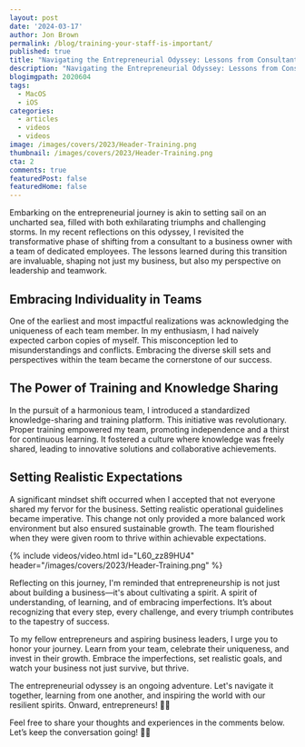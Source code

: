 ```yaml
---
layout: post
date: '2024-03-17'
author: Jon Brown
permalink: /blog/training-your-staff-is-important/
published: true
title: "Navigating the Entrepreneurial Odyssey: Lessons from Consultant to Business Owner"
description: "Navigating the Entrepreneurial Odyssey: Lessons from Consultant to Business Owner"
blogimgpath: 2020604
tags:
  - MacOS
  - iOS
categories:
  - articles
  - videos
  - videos
image: /images/covers/2023/Header-Training.png
thumbnail: /images/covers/2023/Header-Training.png
cta: 2
comments: true
featuredPost: false
featuredHome: false
---
```

Embarking on the entrepreneurial journey is akin to setting sail on an uncharted sea, filled with both exhilarating triumphs and challenging storms. In my recent reflections on this odyssey, I revisited the transformative phase of shifting from a consultant to a business owner with a team of dedicated employees. The lessons learned during this transition are invaluable, shaping not just my business, but also my perspective on leadership and teamwork.

## Embracing Individuality in Teams

One of the earliest and most impactful realizations was acknowledging the uniqueness of each team member. In my enthusiasm, I had naively expected carbon copies of myself. This misconception led to misunderstandings and conflicts. Embracing the diverse skill sets and perspectives within the team became the cornerstone of our success.

## The Power of Training and Knowledge Sharing

In the pursuit of a harmonious team, I introduced a standardized knowledge-sharing and training platform. This initiative was revolutionary. Proper training empowered my team, promoting independence and a thirst for continuous learning. It fostered a culture where knowledge was freely shared, leading to innovative solutions and collaborative achievements.

## Setting Realistic Expectations

A significant mindset shift occurred when I accepted that not everyone shared my fervor for the business. Setting realistic operational guidelines became imperative. This change not only provided a more balanced work environment but also ensured sustainable growth. The team flourished when they were given room to thrive within achievable expectations.

{% include videos/video.html id="L60_zz89HU4" header="/images/covers/2023/Header-Training.png" %}

Reflecting on this journey, I'm reminded that entrepreneurship is not just about building a business—it's about cultivating a spirit. A spirit of understanding, of learning, and of embracing imperfections. It’s about recognizing that every step, every challenge, and every triumph contributes to the tapestry of success.

To my fellow entrepreneurs and aspiring business leaders, I urge you to honor your journey. Learn from your team, celebrate their uniqueness, and invest in their growth. Embrace the imperfections, set realistic goals, and watch your business not just survive, but thrive.

The entrepreneurial odyssey is an ongoing adventure. Let's navigate it together, learning from one another, and inspiring the world with our resilient spirits. Onward, entrepreneurs! 🚀✨

Feel free to share your thoughts and experiences in the comments below. Let’s keep the conversation going! 🌱💼